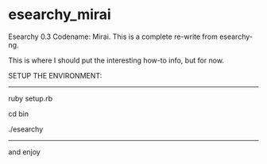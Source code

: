 esearchy_mirai
==============

Esearchy 0.3 Codename: Mirai. This is a complete re-write from esearchy-ng. 

This is where I should put the interesting how-to info, but for now.

SETUP THE ENVIRONMENT:
***
ruby setup.rb

cd bin

./esearchy 
***

and enjoy